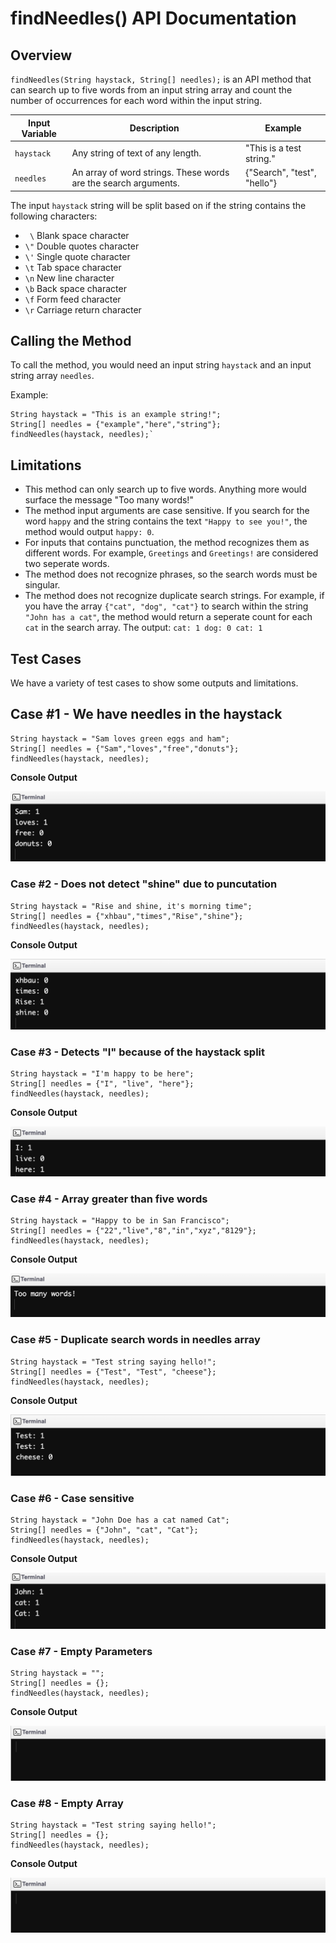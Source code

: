 # findNeedles() API Documentation

## Overview
`findNeedles(String haystack, String[] needles);` is an API method that can search up to five words from an input string array and count the number of occurrences for each word within the input string.

| Input Variable | Description | Example |
|---|---|---|
| `haystack` | Any string of text of any length. | "This is a test string." |
| `needles` | An array of word strings. These words are the search arguments. | {"Search", "test", "hello"} |

The input `haystack` string will be split based on if the string contains the following characters:

* ` \` Blank space character
* `\"` Double quotes character  
* `\'` Single quote character  
* `\t` Tab space character  
* `\n` New line character  
* `\b` Back space character  
* `\f` Form feed character  
* `\r` Carriage return character

## Calling the Method
To call the method, you would need an input string `haystack` and an input string array `needles`.

Example:
```
String haystack = "This is an example string!";
String[] needles = {"example","here","string"};
findNeedles(haystack, needles);`
```

## Limitations
* This method can only search up to five words. Anything more would surface the message "Too many words!"
* The method input arguments are case sensitive. If you search for the word `happy` and the string contains the text `"Happy to see you!"`, the method would output `happy: 0`.
* For inputs that contains punctuation, the method recognizes them as different words. For example, `Greetings` and `Greetings!` are considered two seperate words.
* The method does not recognize phrases, so the search words must be singular.
* The method does not recognize duplicate search strings. For example, if you have the array `{"cat", "dog", "cat"}` to search within the string `"John has a cat"`, the method would return a seperate count for each `cat` in the search array. The output:
`cat: 1
dog: 0
cat: 1`


## Test Cases
We have a variety of test cases to show some outputs and limitations.

## Case #1 - We have needles in the haystack

```
String haystack = "Sam loves green eggs and ham";
String[] needles = {"Sam","loves","free","donuts"};
findNeedles(haystack, needles);
```

**Console Output**

![](img/testcase1.png)

### Case #2 - Does not detect "shine" due to puncutation
```
String haystack = "Rise and shine, it's morning time";
String[] needles = {"xhbau","times","Rise","shine"};
findNeedles(haystack, needles);
```
**Console Output**

![](img/testcase2.1.png)

### Case #3 - Detects "I" because of the haystack split
```
String haystack = "I'm happy to be here";
String[] needles = {"I", "live", "here"};
findNeedles(haystack, needles);
```
**Console Output**

![](img/testcase3.png)

### Case #4 - Array greater than five words
```
String haystack = "Happy to be in San Francisco";
String[] needles = {"22","live","8","in","xyz","8129"};
findNeedles(haystack, needles);
```
**Console Output**

![](img/testcase4.png)

### Case #5 - Duplicate search words in needles array
```
String haystack = "Test string saying hello!";
String[] needles = {"Test", "Test", "cheese"};
findNeedles(haystack, needles);
```

**Console Output**

![](img/testcase7.png)

### Case #6 - Case sensitive
```
String haystack = "John Doe has a cat named Cat";
String[] needles = {"John", "cat", "Cat"};
findNeedles(haystack, needles);
```
**Console Output**

![](img/testcase5.png)

### Case #7 - Empty Parameters
```
String haystack = "";
String[] needles = {};
findNeedles(haystack, needles);
```

**Console Output**

![](img/testcase6.png)

### Case #8 - Empty Array
```
String haystack = "Test string saying hello!";
String[] needles = {};
findNeedles(haystack, needles);
```

**Console Output**

![](img/testcase6.png)
